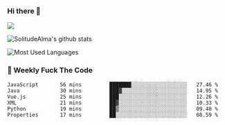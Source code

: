 ### Hi there 👋

<p>
  <a href="https://count.getloli.com/"><img src="https://count.getloli.com/get/@:solitudealma"></a>
</p>

![SolitudeAlma's github stats](https://github-readme-stats.vercel.app/api?username=solitudealma&show_icons=true&theme=radical)

![Most Used Languages](https://github-readme-stats.vercel.app/api/top-langs/?username=solitudealma&layout=compact&hide_border=true&theme=dark)
<!-- ![visitors](https://visitor-badge.glitch.me/badge?page_id=solitudealma.solitudealma.id) -->


### :dart: Weekly Fuck The Code

<!--START_SECTION:waka-->

```text
JavaScript       56 mins         ███████░░░░░░░░░░░░░░░░░░   27.46 %
Java             30 mins         ███▓░░░░░░░░░░░░░░░░░░░░░   14.95 %
Vue.js           25 mins         ███░░░░░░░░░░░░░░░░░░░░░░   12.26 %
XML              21 mins         ██▓░░░░░░░░░░░░░░░░░░░░░░   10.33 %
Python           19 mins         ██▒░░░░░░░░░░░░░░░░░░░░░░   09.40 %
Properties       17 mins         ██░░░░░░░░░░░░░░░░░░░░░░░   08.59 %
```

<!--END_SECTION:waka-->
